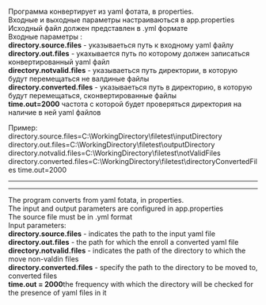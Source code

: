 Программа конвертирует из yaml фотата, в properties.<br>
Входные и выходные параметры настраиваються в app.properties<br>
Исходный файл должен представлен в .yml формате<br>
Входные параметры :<br>
<b>directory.source.files</b> - указываеться путь к входному yaml файлу<br>
<b>directory.out.files</b> - укахывается путь по которому должен 
записаться конвертированный yaml файл<br>
<b>directory.notvalid.files</b> - указываеться путь директории, в которую будут 
перемещаться не валдиные файлы<br>
<b>directory.converted.files</b> - указываеться путь в директорию, в которую будут перемещаться, 
сконвертированные файлы<br>
<b>time.out=2000</b> частота с которой будет проверяться директория на наличие в ней yaml файлов</br>

Пример:<br>
directory.source.files=C:\\WorkingDirectory\\filetest\\inputDirectory
directory.out.files=C:\\WorkingDirectory\\filetest\\outputDirectory
directory.notvalid.files=C:\\WorkingDirectory\\filetest\\notValidFiles
directory.converted.files=C:\\WorkingDirectory\\filetest\\directoryConvertedFiles
time.out=2000
****
****
The program converts from yaml fotata, in properties.<br>
The input and output parameters are configured in app.properties<br>
The source file must be in .yml format<br>
Input parameters:<br>
<b> directory.source.files</b> - indicates the path to the input yaml file <br>
<b> directory.out.files</b> - the path for which the
enroll a converted yaml file<br>
<b> directory.notvalid.files</b> - indicates the path of the directory to which the
move non-valdin files <br>
<b> directory.converted.files</b> - specify the path to the directory to be moved to,
converted files<br>
<b> time.out = 2000</b>the frequency with which the directory will be checked for the presence of yaml files in it </br>